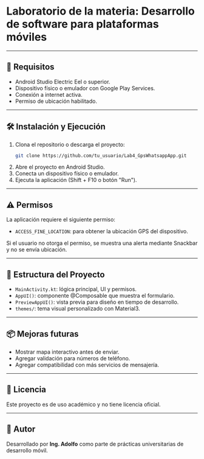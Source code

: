# Laboratorio de la materia: Desarrollo de software para plataformas móviles

---

## 🧰 Requisitos

- Android Studio Electric Eel o superior.
- Dispositivo físico o emulador con Google Play Services.
- Conexión a internet activa.
- Permiso de ubicación habilitado.

---

## 🛠️ Instalación y Ejecución

1. Clona el repositorio o descarga el proyecto:
    ```bash
    git clone https://github.com/tu_usuario/Lab4_GpsWhatsappApp.git
    ```
2. Abre el proyecto en Android Studio.
3. Conecta un dispositivo físico o emulador.
4. Ejecuta la aplicación (Shift + F10 o botón "Run").

---

## ⚠️ Permisos

La aplicación requiere el siguiente permiso:

- `ACCESS_FINE_LOCATION`: para obtener la ubicación GPS del dispositivo.

Si el usuario no otorga el permiso, se muestra una alerta mediante Snackbar y no se envía ubicación.

---

## 🤖 Estructura del Proyecto

- `MainActivity.kt`: lógica principal, UI y permisos.
- `AppUI()`: componente @Composable que muestra el formulario.
- `PreviewAppUI()`: vista previa para diseño en tiempo de desarrollo.
- `themes/`: tema visual personalizado con Material3.

---

## 📦 Mejoras futuras

- Mostrar mapa interactivo antes de enviar.
- Agregar validación para números de teléfono.
- Agregar compatibilidad con más servicios de mensajería.

---

## 📄 Licencia

Este proyecto es de uso académico y no tiene licencia oficial.

---

## 🙋 Autor

Desarrollado por **Ing. Adolfo** como parte de prácticas universitarias de desarrollo móvil.  
